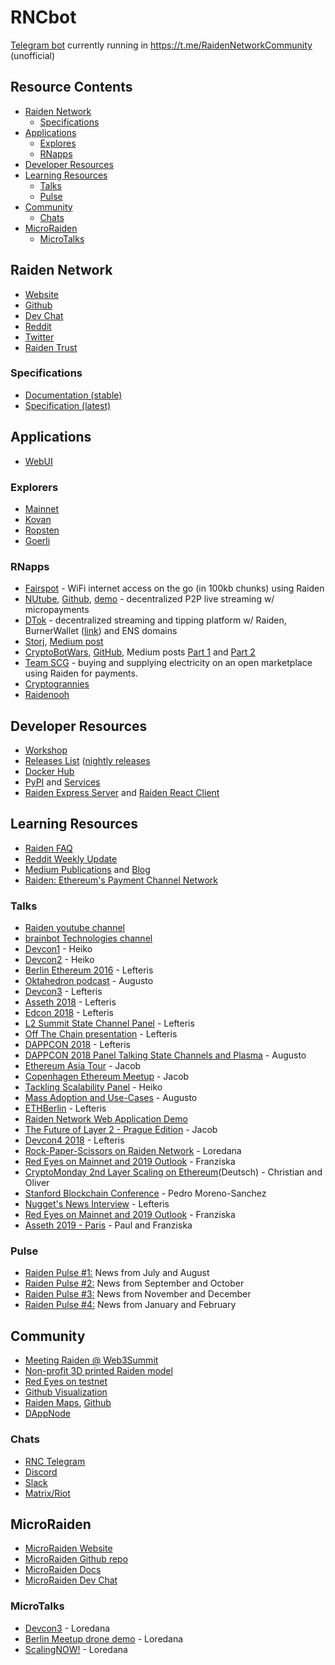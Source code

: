 # RNCbot
[Telegram bot](https://t.me/RaidenInfoBot) currently running in https://t.me/RaidenNetworkCommunity (unofficial)

## Resource Contents

- [Raiden Network](#raiden-network)
  - [Specifications](#specifications)
- [Applications](#applications)
  - [Explores](#explorers)
  - [RNapps](#rnapps)
- [Developer Resources](#developer-resources)
- [Learning Resources](#learning-resources)
  - [Talks](#talks)
  - [Pulse](#pulse)
- [Community](#community)
  - [Chats](#irc)
- [MicroRaiden](#microraiden)
  - [MicroTalks](#microtalks)


## Raiden Network

- [Website](https://raiden.network/)
- [Github](https://github.com/raiden-network/)
- [Dev Chat](https://gitter.im/raiden-network/raiden)
- [Reddit](https://www.reddit.com/r/raidennetwork)
- [Twitter](https://twitter.com/raiden_network)
- [Raiden Trust](https://www.raidentrust.li/)

### Specifications

- [Documentation (stable)](https://raiden-network.readthedocs.io/en/stable/)
- [Specification (latest)](https://media.readthedocs.org/pdf/raiden-network-specification/latest/raiden-network-specification.pdf)

## Applications

- [WebUI](https://github.com/raiden-network/webui)

### Explorers

- [Mainnet](https://explorer.raiden.network)
- [Kovan](https://kovan.explorer.raiden.network)
- [Ropsten](https://ropsten.explorer.raiden.network)
- [Goerli](https://goerli.explorer.raiden.network)

### RNapps

- [Fairspot](https://github.com/ilinzweilin/ethCapeTown) - WiFi internet access on the go (in 100kb chunks) using Raiden
- [NUtube](https://nutube.network/#/), [Github](https://github.com/CryptoManiacsZone/nuTube.network), [demo](https://www.youtube.com/watch?v=Tx-j0TubY7k) - decentralized P2P live streaming w/ micropayments
- [DTok](https://github.com/ethcapetown/burner-wallet/tree/dtok-raiden) - decentralized streaming and tipping platform w/ Raiden, BurnerWallet ([link](https://github.com/austintgriffith/burner-wallet)) and ENS domains
- [Storj](https://github.com/stefanbenten/raiden-on-storj), [Medium post](https://storj.io/blog/2018/12/taking-payments-to-the-next-level-with-raiden/)
- [CryptoBotWars](https://cryptoplayer.one), [GitHub](https://github.com/cryptoplayerone/cryptobotwars), Medium posts [Part 1](https://medium.com/@loredana.cirstea/cryptobotwars-or-how-to-build-shitty-demos-and-why-19b5ecf60c76) and [Part 2](https://medium.com/@loredana.cirstea/cryptobotwars-part-2-conclusions-ebde6fa716f6)
- [Team SCG](https://github.com/StupidCatGentlemen/Ether) - buying and supplying electricity on an open marketplace using Raiden for payments.
- [Cryptogrannies](https://github.com/swops-io/ETHSingapore-project)
- [Raidenooh](https://github.com/pisuthd/raiden-dooh)

## Developer Resources

- [Workshop](https://workshop.raiden.network)
- [Releases List](https://github.com/raiden-network/raiden/releases) ([nightly releases](https://raiden-nightlies.ams3.digitaloceanspaces.com/index.html)
- [Docker Hub](https://hub.docker.com/r/raidennetwork/raiden)
- [PyPI](https://pypi.org/project/raiden/) and [Services](https://pypi.org/project/raiden-services/)
- [Raiden Express Server](https://github.com/TarCode/raiden-express-server) and [Raiden React Client](https://github.com/TarCode/raiden-react-client)

## Learning Resources

- [Raiden FAQ](https://raiden.network/faq.html)
- [Reddit Weekly Update](https://www.reddit.com/r/raidennetwork/search?q=GIT&restrict_sr=1&sort=new)
- [Medium Publications](https://medium.com/@raiden_network) and [Blog](https://medium.com/raiden-network)
- [Raiden: Ethereum's Payment Channel Network](https://medium.com/@surferfc/raiden-ethereums-payment-channel-network-acc6e5c709b0)

### Talks

- [Raiden youtube channel](https://youtube.com/channel/UCoUP_hnjUddEvbxmtNCcApg) 
- [brainbot Technologies channel](https://youtube.com/channel/UCAfSoSy9FK5UqlSxqcsQElA/videos) 
- [Devcon1](https://youtu.be/h791zjvf3uQ) - Heiko 
- [Devcon2](https://youtu.be/4igFqFqQga4) - Heiko 
- [Berlin Ethereum 2016](https://youtu.be/JuVP4iDVkoQ) - Lefteris 
- [Oktahedron podcast](https://oktahedron.diskordia.org/?podcast=oh007-raiden#t=1:56.687) - Augusto 
- [Devcon3](https://youtu.be/00RPE96LRVM) - Lefteris 
- [Asseth 2018](https://youtu.be/93qOwUSj4PQ) - Lefteris 
- [Edcon 2018](https://youtu.be/VsZuDJMmVPY?t=7h45m51s) - Lefteris 
- [L2 Summit State Channel Panel](https://youtu.be/jzoS0tPUAiQ?t=2h10m9s) - Lefteris 
- [Off The Chain presentation](https://youtu.be/8Duil4pLzhI) - Lefteris 
- [DAPPCON 2018](https://youtu.be/hSMIpl6e_Ow) - Lefteris 
- [DAPPCON 2018 Panel Talking State Channels and Plasma](https://youtu.be/zmS0i3ZQZak) - Augusto 
- [Ethereum Asia Tour](https://youtu.be/MI5vgqq1hzA) - Jacob 
- [Copenhagen Ethereum Meetup](https://youtu.be/arecj2vyjlE) - Jacob 
- [Tackling Scalability Panel](https://youtu.be/AH2g-KpPk7w) - Heiko 
- [Mass Adoption and Use-Cases](https://youtu.be/GrWqRVDOC4M) - Augusto 
- [ETHBerlin](https://view.ly/v/MrLm3vSB1XEK) - Lefteris 
- [Raiden Network Web Application Demo](https://youtu.be/ASWeFdHDK-E) 
- [The Future of Layer 2 - Prague Edition](https://youtu.be/htyJrK9VuCc) - Jacob 
- [Devcon4 2018](https://youtu.be/v9UQlE2We50) - Lefteris 
- [Rock-Paper-Scissors on Raiden Network](https://youtu.be/Mv6Ukdu0Xso) - Loredana 
- [Red Eyes on Mainnet and 2019 Outlook](https://youtu.be/g7hgGWl8vb0) - Franziska 
- [CryptoMonday 2nd Layer Scaling on Ethereum](https://youtu.be/piT0GeE7Rw4)(Deutsch) - Christian and Oliver 
- [Stanford Blockchain Conference](https://youtu.be/_irp4Jx0qjM) - Pedro Moreno-Sanchez 
- [Nugget's News Interview](https://youtu.be/Cp8hprIjJHc) - Lefteris 
- [Red Eyes on Mainnet and 2019 Outlook](https://youtu.be/g7hgGWl8vb0) - Franziska 
- [Asseth 2019 - Paris](https://youtu.be/pN2jEgH1Nbs) - Paul and Franziska

### Pulse

- [Raiden Pulse #1:](https://medium.com/raiden-network/raiden-pulse-1-news-from-july-and-august-423fae4e9d3e) News from July and August 
- [Raiden Pulse #2:](https://medium.com/raiden-network/raiden-pulse-2-news-from-september-and-october-6a6c6be8ad67) News from September and October 
- [Raiden Pulse #3:](https://medium.com/raiden-network/raiden-pulse-3-news-from-november-and-december-dd0da04961d3) News from November and December 
- [Raiden Pulse #4:](https://medium.com/raiden-network/raiden-pulse-4-news-from-january-and-february-a25dbee298de) News from January and February

## Community

- [Meeting Raiden @ Web3Summit](http://reddit.com/r/raidennetwork/comments/9red2i/meeting_raiden_web3summit/)
- [Non-profit 3D printed Raiden model](https://www.shapeways.com/shops/raiden)
- [Red Eyes on testnet](https://youtu.be/RpaAS64dI6k)
- [Github Visualization](https://youtu.be/xqxTGF--Bhk)
- [Raiden Maps](https://medium.com/raiden-map/raiden-map-mockups-5586082693bf), [Github](https://github.com/raiden-map)
- [DAppNode](https://twitter.com/raiden_network/status/1113492536285433860)

### Chats

- [RNC Telegram](https://t.me/RaidenNetworkCommunity)
- [Discord](https://discord.gg/zZjYJ6e)
- [Slack](https://join.slack.com/t/raidencommunity/shared_invite/enQtNTQwMTM5MjY4MTQ4LTBlOTQzMjUyOGFkMTgwOGQyMmMyNTE0MmI0YmI4OTQ5MjY3N2FkYTVlNWRkODdkNmIwMWQzZDBjODAyZGFhOWI)
- [Matrix/Riot](https://riot.im/app/#/room/#raidencommunity:matrix.org)

## MicroRaiden
- [MicroRaiden Website](https://micro.raiden.network/)
- [MicroRaiden Github repo](https://github.com/raiden-network/microraiden)
- [MicroRaiden Docs](https://microraiden.readthedocs.io/en/docs-develop/)
- [MicroRaiden Dev Chat](https://gitter.im/raiden-network/microraiden)

### MicroTalks
- [Devcon3](https://youtu.be/yx0__aFvjzk?t=9m35s) - Loredana
- [Berlin Meetup drone demo](https://youtube.com/watch?v=E6CIgJPxgpQ) - Loredana
- [ScalingNOW!](https://youtu.be/81gK-5qLFeg) - Loredana
